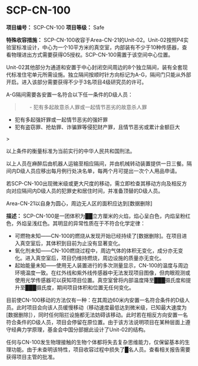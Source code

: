 # SCP-CN-100


**项目编号：** SCP-CN-100
**项目等级：** Safe

**特殊收容措施：** SCP-CN-100收容于Area-CN-21的Unit-02。Unit-02按照P4实验室标准设计，中心为一个10平方米的真空室，内部装有不少于10种传感器，查看物理进出方式需要获得O5授权。SCP-CN-100需置于该空间中心位置。

Unit-02其他部分为通道和安置于中心封闭空间周边的8个独立隔间，装有全套现代标准住宅单元所需设施。独立隔间按顺时针方向标记为A-G，隔间门只能从外部开启。进入该部分需要获得不少于3名项目4级研究员的许可。

A-G隔间需要各安置一名符合以下任一条件的D级人员：


> <ul>- &#29359;&#26377;&#22810;&#36215;&#25925;&#24847;&#26432;&#20154;&#32618;&#25110;&#19968;&#36215;&#24773;&#33410;&#24694;&#21155;&#30340;&#25925;&#24847;&#26432;&#20154;&#32618;
- &#29359;&#26377;&#22810;&#36215;&#24378;&#22904;&#32618;&#25110;&#19968;&#36215;&#24773;&#33410;&#24694;&#21155;&#30340;&#24378;&#22904;&#32618;
- &#29359;&#26377;&#30423;&#31363;&#32618;&#12289;&#25250;&#21163;&#32618;&#12289;&#35784;&#39575;&#32618;&#31561;&#20405;&#29359;&#36130;&#20135;&#32618;&#65292;&#19988;&#24773;&#33410;&#24694;&#21155;&#25110;&#32047;&#35745;&#37329;&#39069;&#24040;&#22823;
</ul>> 

以上条件的衡量标准为当前实行的中华人民共和国刑法。

以上人员在麻醉后由机器人运输至相应隔间，并由机械转动装置提供一日三餐。隔间内D级人员应移出每月例行处决名单，每两个月可提出一次个人用品申请。

若SCP-CN-100出现微米级或更大尺度的移动，需立即检查其移动方向及相反方向对应隔间内D级人员的犯罪史和居住时间，并准备顶替的D级人员。

Area-CN-21以自身为圆心，周边无人区的面积应达到[数据删除]

**描述：** SCP-CN-100是一团体积为██立方厘米的火焰，焰心呈白色，内焰呈粉红色，外焰呈浅红色。其明显的异常性质在于不符合化学定律：

- 可燃物未知——CN-100的燃烧从发现开始已经持续了[数据删除]。在项目进入真空室后，其体积到目前为止没有显著变化。
- 氧化剂未知——CN-100燃烧过程中，周边气体的体积无变化，成分亦无变化。进入真空室后，项目仍维持燃烧，周边设施的质量亦无变化。
- 起始能量未知——使用无人装置进行的多次测量显示，CN-100的温度与周边环境温度一致。在红外线和紫外线传感器中无法发现项目图像，但肉眼观测或使用光学传感器可以获知项目位置。真空室曾将内部温度降至███摄氏度和提升至███摄氏度，期间项目体积和位置无任何变化。

目前使CN-100移动的方法仅有一种：在其周边60米内安置一名符合条件的D级人员。此时项目会向该人员缓慢移动（移动速度最低达到微米级，已知最大速度为[数据删除]），同时任何阻拦设施都无法妨碍该移动。此时若在相反方向安置一名符合条件的D级人员，项目会停留在原位置。由于该方法说明项目在某种层面上遵守经典力学原理，基金会中国分部据此设计了Unit-02的结构。

任何与CN-100发生物理接触的生物个体都将失去复杂思维能力，仅保留基本的生理功能。由于未查明该特性，项目收容过程中损失了█名人员。查看相关报告需要获得项目主管的批准。



